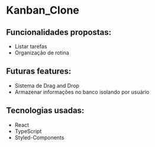 # Kanban_Clone

## Funcionalidades propostas:
- Listar tarefas
- Organização de rotina

## Futuras features: 
- Sistema de Drag and Drop
- Armazenar informações no banco isolando por usuário

## Tecnologias usadas:
- React
- TypeScript
- Styled-Components
